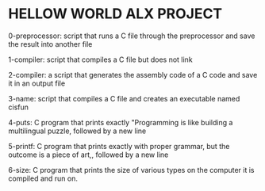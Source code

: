 # HELLOW WORLD ALX PROJECT

0-preprocessor: script that runs a C file through the preprocessor and save the result into another file

1-compiler:  script that compiles a C file but does not link

2-compiler: a script that generates the assembly code of a C code and save it in an output file

3-name: script that compiles a C file and creates an executable named cisfun

4-puts: C program that prints exactly "Programming is like building a multilingual puzzle, followed by a new line

5-printf: C program that prints exactly with proper grammar, but the outcome is a piece of art,, followed by a new line

6-size: C program that prints the size of various types on the computer it is compiled and run on.
